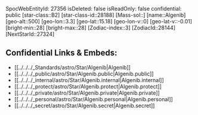 ﻿---
location: [15.18,-3.3,500]
type: Star
tags:
- astro/Star

---
SpocWebEntityId: 27356
isDeleted: false
isReadOnly: false
confidential: public
[star-class::B2]
[star-class-id::28188]
[Mass-sol::]
[name::Algenib]
[geo-alt::500]
[geo-lon::3.3]
[geo-lat::15.18]
[geo-lon-v::0]
[geo-lat-v::-0.01]
[bright-min::28]
[bright-max::28]
[Zodiac-index::3]
[ZodiacId::28144]
[NextStarId::27324]



## Confidential Links & Embeds: 
- [[../../../_Standards/astro/Star/Algenib|Algenib]] 
- [[../../../_public/astro/Star/Algenib.public|Algenib.public]] 
- [[../../../_internal/astro/Star/Algenib.internal|Algenib.internal]] 
- [[../../../_protect/astro/Star/Algenib.protect|Algenib.protect]] 
- [[../../../_private/astro/Star/Algenib.private|Algenib.private]] 
- [[../../../_personal/astro/Star/Algenib.personal|Algenib.personal]] 
- [[../../../_secret/astro/Star/Algenib.secret|Algenib.secret]]

